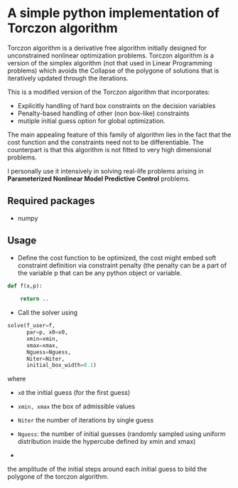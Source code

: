 # A simple python implementation of Torczon algorithm

Torczon algorithm is a derivative free algorithm initially designed for unconstrained nonlinear optimization problems. 
Torczon algorithm is a version of the simplex algorithm (not that used in Linear Programming problems) which avoids the 
Collapse of the polygone of solutions that is iteratively updated through the iterations.

This is a modified version of the Torczon algorithm that incorporates:

- Explicitly handling of hard box constraints on the decision variables
- Penalty-based handling of other (non box-like) constraints
- mutiple initial guess option for global optimization.

The main appealing feature of this family of algorithm lies in the fact that the cost function and the constraints need 
not to be differentiable. The counterpart is that this algorithm is not fitted to very high dimensional problems. 

I personally use it intensively in solving real-life problems arising in **Parameterized Nonlinear Model Predictive Control** 
problems. 

## Required packages

- numpy 

## Usage
 
- Define the cost function to be optimized, the cost might embed soft constraint definition via constraint penalty (the penalty can be a part of the variable p that can be any python object or variable. 

```python
def f(x,p):
    
    return ..
```

- Call the solver using 

```python
solve(f_user=f, 
      par=p, x0=x0, 
      xmin=xmin,
      xmax=xmax, 
      Nguess=Nguess, 
      Niter=Niter, 
      initial_box_width=0.1)
```
where 

- ```x0```
the initial guess (for the first guess)

- ```xmin, xmax``` 
the box of admissible values

- ```Niter``` 
the number of iterations by single guess 

- ```Nguess```: 
the number of initial guesses (randomly sampled using uniform distribution inside the hypercube defined by xmin and xmax)

- ```initial_box_width 
the amplitude of the initial steps around each initial guess to bild the polygone of the torczon algorithm. 
